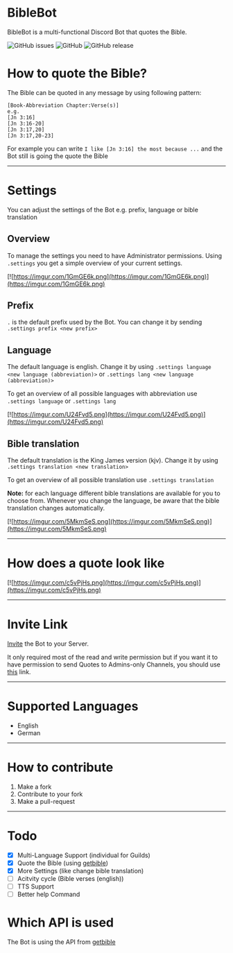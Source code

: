 # BibleBot
BibleBot is a multi-functional Discord Bot that quotes the Bible.

![GitHub issues](https://img.shields.io/github/issues-raw/cephox/BibleBot?label=Issues)
![GitHub](https://img.shields.io/github/license/cephox/BibleBot?label=License)
![GitHub release](https://img.shields.io/github/v/release/cephox/BibleBot)

# How to quote the Bible?
The Bible can be quoted in any message by using following pattern:
```asciidoc
[Book-Abbreviation Chapter:Verse(s)]
e.g.
[Jn 3:16]
[Jn 3:16-20]
[Jn 3:17,20]
[Jn 3:17,20-23]
```
For example you can write `I like [Jn 3:16] the most because ...` and the Bot still is going the quote the Bible

---

# Settings
You can adjust the settings of the Bot e.g. prefix, language or bible translation
## Overview
To manage the settings you need to have Administrator permissions. Using `.settings` you get a simple overview of your current settings.

[![https://imgur.com/1GmGE6k.png](https://imgur.com/1GmGE6k.png)](https://imgur.com/1GmGE6k.png)

## Prefix
`.` is the default prefix used by the Bot. You can change it by sending `.settings prefix <new prefix>`

## Language
The default language is english. Change it by using `.settings language <new language (abbreviation)>` or `.settings lang <new language (abbreviation)>`

To get an overview of all possible languages with abbreviation use `.settings language` or `.settings lang`

[![https://imgur.com/U24Fvd5.png](https://imgur.com/U24Fvd5.png)](https://imgur.com/U24Fvd5.png)

## Bible translation
The default translation is the King James version (kjv). Change it by using `.settings translation <new translation>`

To get an overview of all possible translation use `.settings translation`

**Note:** for each language different bible translations are available for you to choose from. Whenever you change the language, be aware that the bible translation changes automatically.

[![https://imgur.com/5MkmSeS.png](https://imgur.com/5MkmSeS.png)](https://imgur.com/5MkmSeS.png)

---

# How does a quote look like
[![https://imgur.com/c5vPjHs.png](https://imgur.com/c5vPjHs.png)](https://imgur.com/c5vPjHs.png)

---

# Invite Link
[Invite](https://discord.com/api/oauth2/authorize?client_id=689383347545440313&permissions=522304&scope=bot) the Bot to your Server.

It only required most of the read and write permission but if you want it to have permission to send Quotes to Admins-only Channels, you should use [this](https://discord.com/api/oauth2/authorize?client_id=689383347545440313&permissions=8&scope=bot) link.

---

# Supported Languages
- English
- German

---

# How to contribute
  1. Make a fork
  2. Contribute to your fork
  3. Make a pull-request
  
---
  
# Todo
- [x] Multi-Language Support (individual for Guilds)
- [x] Quote the Bible (using [getbible](https://getbible.net/api))
- [x] More Settings (like change bible translation)
- [ ] Acitvity cycle (Bible verses (english))
- [ ] TTS Support
- [ ] Better help Command

# Which API is used
The Bot is using the API from [getbible](https://getbible.net/api)

